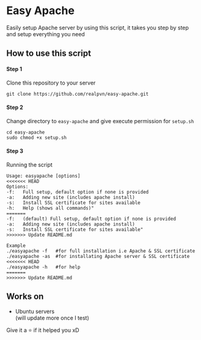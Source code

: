 # Easy Apache
Easily setup Apache server by using this script, it takes you step by step and setup everything you need

## How to use this script
#### Step 1
Clone this repository to your server  
```
git clone https://github.com/realpvn/easy-apache.git
```

#### Step 2
Change directory to `easy-apache` and give execute permission for `setup.sh`  
```
cd easy-apache
sudo chmod +x setup.sh
```

#### Step 3
Running the script
```
Usage: easyapache [options]
<<<<<<< HEAD
Options:
-f:   Full setup, default option if none is provided
-a:   Adding new site (includes apache install)
-s:   Install SSL certificate for sites available
-h:   Help (shows all commands)"
=======
-f:   (default) Full setup, default option if none is provided
-a:   Adding new site (includes apache install)
-s:   Install SSL certificate for sites available"
>>>>>>> Update README.md

Example
./easyapache -f   #for full installation i.e Apache & SSL certificate
./easyapache -as  #for installating Apache server & SSL certificate
<<<<<<< HEAD
./easyapache -h   #for help
=======
>>>>>>> Update README.md
```


## Works on
- Ubuntu servers  
(will update more once I test)

Give it a ⭐ if it helped you xD
